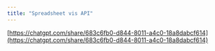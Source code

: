 ```yaml
---
title: "Spreadsheet vis API"
---
```


[https://chatgpt.com/share/683c6fb0-d844-8011-a4c0-18a8dabcf614](https://chatgpt.com/share/683c6fb0-d844-8011-a4c0-18a8dabcf614)
